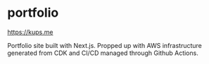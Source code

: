 # portfolio
https://kups.me

Portfolio site built with Next.js. Propped up with AWS infrastructure generated from CDK and CI/CD managed through Github Actions.
